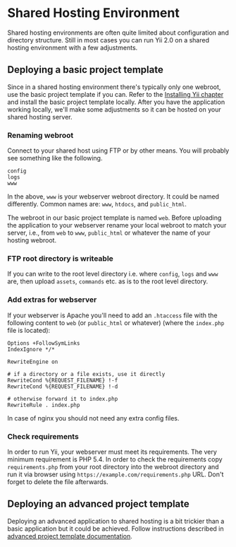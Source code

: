 Shared Hosting Environment
==========================

Shared hosting environments are often quite limited about configuration and directory structure. Still in most cases you
can run Yii 2.0 on a shared hosting environment with a few adjustments.

## Deploying a basic project template

Since in a shared hosting environment there's typically only one webroot, use the basic project template if you can.
Refer to the [Installing Yii chapter](start-installation.md) and install the basic project template locally.
After you have the application working locally, we'll make some adjustments so it can be hosted on your shared hosting
server.

### Renaming webroot <span id="renaming-webroot"></span>

Connect to your shared host using FTP or by other means. You will probably see something like the following.
 
```
config
logs
www
```

In the above, `www` is your webserver webroot directory. It could be named differently. Common names are: `www`,
`htdocs`, and `public_html`.

The webroot in our basic project template is named `web`. Before uploading the application to your webserver rename
your local webroot to match your server, i.e., from `web` to `www`, `public_html` or whatever the name of your hosting
webroot.

### FTP root directory is writeable

If you can write to the root level directory i.e. where `config`, `logs` and `www` are, then upload `assets`, `commands`
etc. as is to the root level directory.

### Add extras for webserver <span id="add-extras-for-webserver"></span>

If your webserver is Apache you'll need to add an `.htaccess` file with the following content to `web`
(or `public_html` or whatever) (where the `index.php` file is located):

```
Options +FollowSymLinks
IndexIgnore */*

RewriteEngine on

# if a directory or a file exists, use it directly
RewriteCond %{REQUEST_FILENAME} !-f
RewriteCond %{REQUEST_FILENAME} !-d

# otherwise forward it to index.php
RewriteRule . index.php
```

In case of nginx you should not need any extra config files.

### Check requirements

In order to run Yii, your webserver must meet its requirements. The very minimum requirement is PHP 5.4. In order to
check the requirements copy `requirements.php` from your root directory into the webroot directory and run it via
browser using `https://example.com/requirements.php` URL. Don't forget to delete the file afterwards.

## Deploying an advanced project template

Deploying an advanced application to shared hosting is a bit trickier than a basic application but it could be achieved.
Follow instructions described in
[advanced project template documentation](https://github.com/yiisoft/yii2-app-advanced/blob/master/docs/guide/topic-shared-hosting.md).
